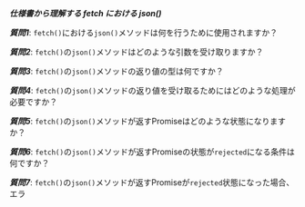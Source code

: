 ***仕様書から理解する fetch における json()***

***質問1***: `fetch()`における`json()`メソッドは何を行うために使用されますか？

***質問2***: `fetch()`の`json()`メソッドはどのような引数を受け取りますか？

***質問3***: `fetch()`の`json()`メソッドの返り値の型は何ですか？

***質問4***: `fetch()`の`json()`メソッドの返り値を受け取るためにはどのような処理が必要ですか？

***質問5***: `fetch()`の`json()`メソッドが返すPromiseはどのような状態になりますか？

***質問6***: `fetch()`の`json()`メソッドが返すPromiseの状態が`rejected`になる条件は何ですか？

***質問7***: `fetch()`の`json()`メソッドが返すPromiseが`rejected`状態になった場合、エラ